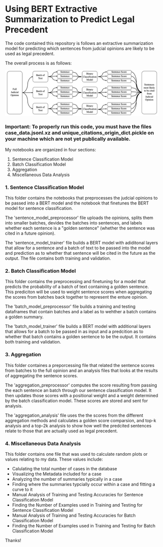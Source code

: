 # Using BERT Extractive Summarization to Predict Legal Precedent

The code contained this repository is follows an extractive summarization model for predicting which sentences from judcial opinions are likely to be used as legal precedent.

The overall process is as follows: 

![alt text](images/model_overview.png)

### Important: To properly run this code, you must have the files case_data.jsonl.xz and unique_citations_origin_dict.pickle on your machine which are not yet publically available.

My notebooks are organized in four sections:

1. Sentence Classification Model
2. Batch Classification Model
3. Aggregation
4. Miscellaneous Data Analysis

### 1. Sentence Classification Model

This folder contains the notebooks that preprocesses the judcial opinions to be passed into a BERT model and the notebook that finetunes the BERT model for sentence classification.

The 'sentence_model_preprocessor' file uploads the opinions, splits them into smaller batches, devides the batches into sentences, and labels whether each sentence is a "golden sentence" (whether the sentence was cited in a future opinion).

The 'sentence_model_trainer' file builds a BERT model with adiditonal layers that allow for a sentence and a batch of text to be passed into the model and prediction as to whether that sentence will be cited in the future as the output. The file contains both training and validation.

### 2. Batch Classification Model

This folder contains the preprocessing and finetuning for a model that predicts the probability of a batch of text containing a golden sentence. This prediciton will be used to weight sentence scores when aggregating the scores from batches back together to represent the enture opinion.

The 'batch_model_preprocessor' file builds a training and testing dataframes that contain batches and a label as to wehther a batch contains a golden summary.

The 'batch_model_trainer' file builds a BERT model with additional layers that allows for a batch to be passed in as input and a predcition as to whether that batch contains a golden sentence to be the output. It contains both training and validation.

### 3. Aggregation

This folder containes a preporcessing file that related the sentence scores from batches to the full opinion and an analysis files that looks at the results of aggregating the sentence scores.

The 'aggregation_preprocessor' computes the score resulting from passing the each sentence an batch through our sentence classification model. It then updates those scores with a positional weight and a weight determined by the batch classification model. These scores are stored and sent for analysis. 

The 'aggregation_analysis' file uses the the scores from the different aggregation methods and calculates a golden score comparsion, and top-k analysis and a top-2k analysis to show how well the predcited sentences relate to those that are actually used as legal precedent.

### 4. Miscellaneous Data Analysis</u>

This folder contains one file that was used to calculate random plots or values relating to my data. These values include:

- Calulating the total number of cases in the database
- Visualizing the Metadata included for a case
- Analyzing the number of summaries typically in a case
- Finding where the summaries typcially occur within a case and fitting a curve to it
- Manual Analysis of Training and Testing Accuracies for Sentence Classification Model 
- Finding the Number of Examples used in Training and Testing for Sentence Classification Model
- Manual Analysis of Training and Testing Accuracies for Batch Classification Model 
- Finding the Number of Examples used in Training and Testing for Batch Classification Model

Thanks!
